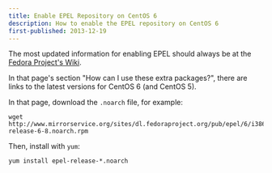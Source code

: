 ```yaml
---
title: Enable EPEL Repository on CentOS 6
description: How to enable the EPEL repository on CentOS 6
first-published: 2013-12-19
---
```


The most updated information for enabling EPEL should always be at the 
[Fedora Project's Wiki](http://fedoraproject.org/wiki/EPEL).

In that page's section "How can I use these extra packages?", there are links 
to the latest versions for CentOS 6 (and CentOS 5).

In that page, download the `.noarch` file, for example:

    wget http://www.mirrorservice.org/sites/dl.fedoraproject.org/pub/epel/6/i386/epel-release-6-8.noarch.rpm

Then, install with `yum`:

    yum install epel-release-*.noarch
